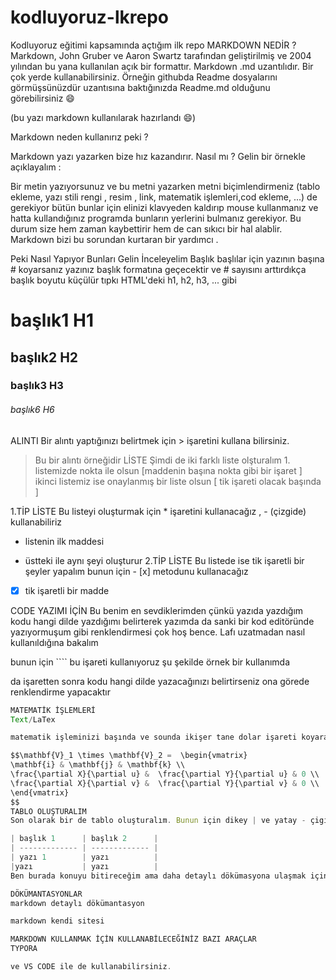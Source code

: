 # kodluyoruz-lkrepo
Kodluyoruz eğitimi kapsamında açtığım ilk repo
MARKDOWN NEDİR ?
Markdown, John Gruber ve Aaron Swartz tarafından geliştirilmiş ve 2004 yılından bu yana kullanılan açık bir formattır. Markdown .md uzantılıdır. Bir çok yerde kullanabilirsiniz. Örneğin githubda Readme dosyalarını görmüşsünüzdür uzantısına baktığınızda Readme.md olduğunu görebilirsiniz :smile:

(bu yazı markdown kullanılarak hazırlandı :smile:)

Markdown neden kullanırız peki ?

Markdown yazı yazarken bize hız kazandırır. Nasıl mı ? Gelin bir örnekle açıklayalım :

Bir metin yazıyorsunuz ve bu metni yazarken metni biçimlendirmeniz (tablo ekleme, yazı stili rengi , resim , link, matematik işlemleri,cod ekleme, ...) de gerekiyor bütün bunlar için elinizi klavyeden kaldırıp mouse kullanmanız ve hatta kullandığınız programda bunların yerlerini bulmanız gerekiyor. Bu durum size hem zaman kaybettirir hem de can sıkıcı bir hal alablir. Markdown bizi bu sorundan kurtaran bir yardımcı .

Peki Nasıl Yapıyor Bunları Gelin İnceleyelim
Başlık
başlılar için yazının başına # koyarsanız yazınız başlık formatına geçecektir ve # sayısını arttırdıkça başlık boyutu küçülür tıpkı HTML'deki h1, h2, h3, ... gibi

# başlık1  H1
## başlık2  H2
### başlık3 H3
###### başlık6 H6

ALINTI
Bir alıntı yaptığınızı belirtmek için > işaretini kullana bilirsiniz.

> Bu bir alıntı örneğidir
LİSTE
Şimdi de iki farklı liste olşturalım 1. listemizde nokta ile olsun [maddenin başına nokta gibi bir işaret ] ikinci listemiz ise onaylanmış bir liste olsun [ tik işareti olacak başında ]

1.TİP LİSTE
Bu listeyi oluşturmak için * işaretini kullanacağız , - (çizgide) kullanabiliriz

* listenin ilk maddesi
- üstteki ile aynı şeyi oluşturur
2.TİP LİSTE
Bu listede ise tik işaretli bir şeyler yapalım bunun için - [x] metodunu kullanacağız

- [x] tik işaretli bir madde 

CODE YAZIMI İÇİN
Bu benim en sevdiklerimden çünkü yazıda yazdığım kodu hangi dilde yazdığımı belirterek yazımda da sanki bir kod editöründe yazıyormuşum gibi renklendirmesi çok hoş bence. Lafı uzatmadan nasıl kullanıldığına bakalım

bunun için ```` bu işareti kullanıyoruz şu şekilde örnek bir kullanımda

da işaretten sonra kodu hangi dilde yazacağınızı belirtirseniz ona görede renklendirme yapacaktır

````javascript 
MATEMATİK İŞLEMLERİ
Text/LaTex

matematik işleminizi başında ve sounda ikişer tane dolar işareti koyarak yapılır

$$\mathbf{V}_1 \times \mathbf{V}_2 =  \begin{vmatrix}
\mathbf{i} & \mathbf{j} & \mathbf{k} \\
\frac{\partial X}{\partial u} &  \frac{\partial Y}{\partial u} & 0 \\
\frac{\partial X}{\partial v} &  \frac{\partial Y}{\partial v} & 0 \\
\end{vmatrix}
$$
TABLO OLUŞTURALIM
Son olarak bir de tablo oluşturalım. Bunun için dikey | ve yatay - çigileri kullanacağız.

| başlık 1      | başlık 2      |
| ------------- | ------------- |
| yazı 1        | yazı          |
|yazı           | yazı          |
Ben burada konuyu bitireceğim ama daha detaylı dökümasyona ulaşmak için

DÖKÜMANTASYONLAR
markdown detaylı dökümantasyon

markdown kendi sitesi

MARKDOWN KULLANMAK İÇİN KULLANABİLECEĞİNİZ BAZI ARAÇLAR
TYPORA

ve VS CODE ile de kullanabilirsiniz.
